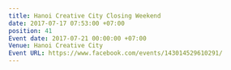 ```yaml
---
title: Hanoi Creative City Closing Weekend
date: 2017-07-17 07:53:00 +07:00
position: 41
Event date: 2017-07-21 00:00:00 +07:00
Venue: Hanoi Creative City
Event URL: https://www.facebook.com/events/143014529610291/
---
```


